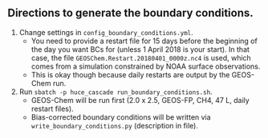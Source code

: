 ## Directions to generate the boundary conditions.

1. Change settings in `config_boundary_conditions.yml`.
   - You need to provide a restart file for 15 days before the beginning of the day you want BCs for (unless 1 April 2018 is your start). In that case, the file `GEOSChem.Restart.20180401_0000z.nc4` is used, which comes from a simulation constrained by NOAA surface observations.
   - This is okay though because daily restarts are output by the GEOS-Chem run.
2. Run `sbatch -p huce_cascade run_boundary_conditions.sh`.
   - GEOS-Chem will be run first (2.0 x 2.5, GEOS-FP, CH4, 47 L, daily restart files).
   - Bias-corrected boundary conditions will be written via `write_boundary_conditions.py` (description in file).